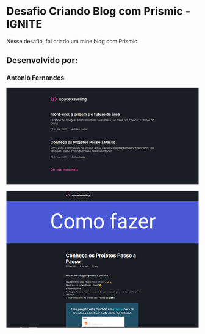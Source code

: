 # Desafio Criando Blog com Prismic - IGNITE

Nesse desafio, foi criado um mine blog com Prismic

## Desenvolvido por:

### Antonio Fernandes

![](/src/assets/blog-home-ignite.png)

![](/src/assets/blog-ignite-single.png)
